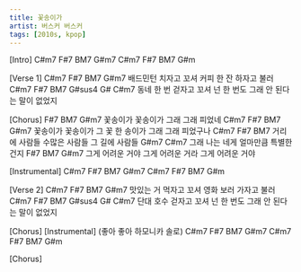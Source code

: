 ```yaml
---
title: 꽃송이가
artist: 버스커 버스커
tags: [2010s, kpop]
---
```


[Intro]
C#m7  F#7  BM7  G#m7
C#m7  F#7  BM7  G#m
 
[Verse 1]
C#m7          F#7 BM7              G#m7
배드민턴 치자고 꼬셔    커피 한 잔 하자고 불러
C#m7          F#7  BM7          G#sus4  G#     C#m7
동네 한 번 걷자고 꼬셔   넌 한 번도 그래 안 된다는 말이 없었지
 
[Chorus]
    F#7    BM7           G#m7
꽃송이가 꽃송이가 그래 그래 피었네
    C#m7   F#7          BM7         G#m7
꽃송이가 꽃송이가 그 꽃 한 송이가 그래 그래 피었구나
        C#m7       F#7         BM7
거리에 사람들 수많은 사람들 그 길에 사람들
          G#m7            C#m7
그래 나는 네게 얼마만큼 특별한 건지
            F#7             BM7           G#m7
그게 어려운 거야   그게 어려운 거라   그게 어려운 거야
 
[Instrumental]
C#m7  F#7  BM7  G#m7
C#m7  F#7  BM7  G#m
 
[Verse 2]
C#m7          F#7 BM7              G#m7
맛있는 거 먹자고 꼬셔   영화 보러 가자고 불러
C#m7          F#7  BM7          G#sus4  G#     C#m7
단대 호수 걷자고 꼬셔    넌 한 번도 그래 안 된다는 말이 없었지
 
[Chorus]
[Instrumental]
(좋아 좋아 하모니카 솔로)
C#m7  F#7  BM7  G#m7
C#m7  F#7  BM7  G#m
 
[Chorus]